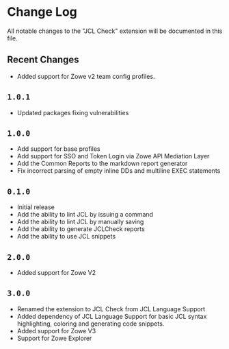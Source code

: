 # Change Log

All notable changes to the "JCL Check" extension will be documented in this file.

## Recent Changes

- Added support for Zowe v2 team config profiles.

## `1.0.1`

- Updated packages fixing vulnerabilities

## `1.0.0`

- Add support for base profiles
- Add support for SSO and Token Login via Zowe API Mediation Layer
- Add the Common Reports to the markdown report generator
- Fix incorrect parsing of empty inline DDs and multiline EXEC statements

## `0.1.0`

- Initial release
- Add the ability to lint JCL by issuing a command
- Add the ability to lint JCL by manually saving
- Add the ability to generate JCLCheck reports
- Add the ability to use JCL snippets

## `2.0.0`

- Added support for Zowe V2

## `3.0.0`

- Renamed the extension to JCL Check from JCL Language Support
- Added dependency of JCL Language Support for basic JCL syntax highlighting, coloring and generating code snippets.
- Added support for Zowe V3
- Support for Zowe Explorer
